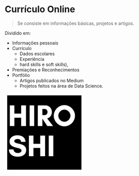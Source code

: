# Currículo Online

> Se consiste em informações básicas, projetos e artigos.

Dividido em:
- Informações pessoais
- Currículo
    - Dados escolares
    - Experiência 
    - hard skills e soft skills), 
- Premiações e Reconhecimentos
- Portfólio
    - Artigos publicados no Medium
    - Projetos feitos na área de Data Science.

![](hiroshi.png "Minha logo")
